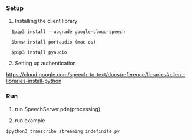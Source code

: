 ### Setup
1. Installing the client library
```
  $pip3 install --upgrade google-cloud-speech
  
  $brew install portaudio (mac os)
  
  $pip3 install pyaudio
``` 

2. Setting up authentication

  https://cloud.google.com/speech-to-text/docs/reference/libraries#client-libraries-install-python


### Run
1. run SpeechServer.pde(processing)

2. run example
```
$python3 transcribe_streaming_indefinite.py
```
